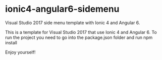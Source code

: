 # ionic4-angular6-sidemenu
Visual Studio 2017 side menu template with Ionic 4 and Angular 6.

This is a template for Visual Studio 2017 that use Ionic 4 and Angular 6.
To run the project you need to go into the package.json folder and run
npm install

Enjoy yourself!
